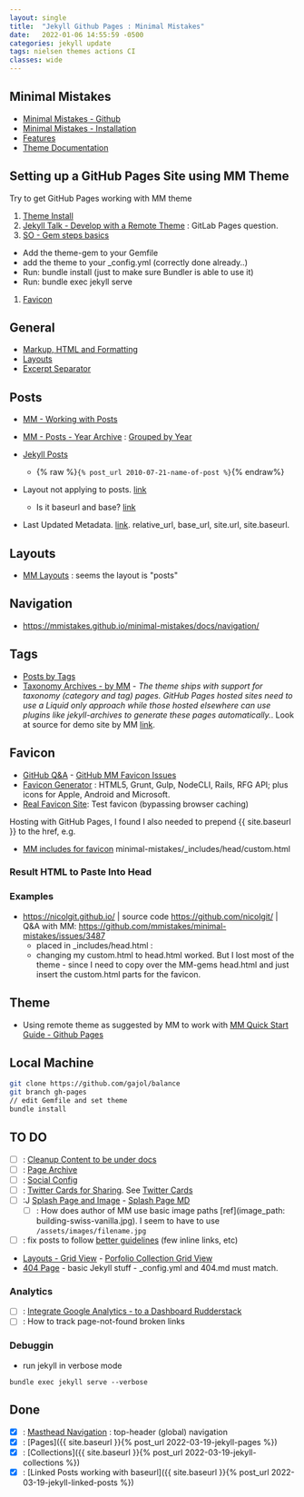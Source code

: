 ```yaml
---
layout: single
title:  "Jekyll Github Pages : Minimal Mistakes"
date:   2022-01-06 14:55:59 -0500
categories: jekyll update
tags: nielsen themes actions CI
classes: wide
---
```


## Minimal Mistakes
- [Minimal Mistakes - Github](https://mmistakes.github.io/minimal-mistakes/)
- [Minimal Mistakes - Installation](https://mmistakes.github.io/minimal-mistakes/docs/installation/)
- [Features](https://mmistakes.github.io/minimal-mistakes/about/)
- [Theme Documentation](https://mmistakes.github.io/minimal-mistakes/docs/quick-start-guide/)


## Setting up a GitHub Pages Site using MM Theme
Try to get GitHub Pages working with MM theme
1. [Theme Install](http://gabe-lade.com/theme-setup/)
1. [Jekyll Talk - Develop with a Remote Theme](https://talk.jekyllrb.com/t/how-to-develop-wth-remote-theme/6021) : GitLab Pages question.
1. [SO - Gem steps basics](https://stackoverflow.com/questions/46380722/jekyll-theme-could-not-be-found)
  -  Add the theme-gem to your Gemfile
  -  add the theme to your _config.yml (correctly done already..)
  -  Run: bundle install (just to make sure Bundler is able to use it)
  -  Run: bundle exec jekyll serve
1. [Favicon](https://github.com/mmistakes/minimal-mistakes/issues/585)

## General
- [Markup, HTML and Formatting](https://mmistakes.github.io/minimal-mistakes/markup/markup-html-tags-and-formatting/)
- [Layouts](https://mmistakes.github.io/minimal-mistakes/docs/layouts/)
- [Excerpt Separator](http://jekyllrb.com/docs/posts/#post-excerpts)

## Posts
- [MM - Working with Posts](https://mmistakes.github.io/minimal-mistakes/docs/posts/)
- [MM - Posts - Year Archive](https://mmistakes.github.io/minimal-mistakes/docs/layouts/#archive-layout) : [Grouped by Year](https://github.com/mmistakes/minimal-mistakes/blob/master/docs/_pages/year-archive.md)
- [Jekyll Posts](https://jekyllrb.com/docs/liquid/tags/#linking-to-posts)
   - {% raw  %}`{% post_url 2010-07-21-name-of-post %}`{% endraw%}

- Layout not applying to posts. [link](https://talk.jekyllrb.com/t/solved-layout-not-applying-to-individual-posts-only/2971)
  - Is it baseurl and base? [link](https://talk.jekyllrb.com/t/relative-url-and-baseurl/2051)

- Last Updated Metadata. [link](https://solomonvictorino.com/better-post-dates-jekyll/).  relative_url, base_url, site.url, site.baseurl.

## Layouts
- [MM Layouts](https://mmistakes.github.io/minimal-mistakes/docs/layouts/) : seems the layout is "posts"

## Navigation
- https://mmistakes.github.io/minimal-mistakes/docs/navigation/

## Tags
- [Posts by Tags](https://mmistakes.github.io/minimal-mistakes/tags/)
- [Taxonomy Archives - by MM](https://mmistakes.github.io/minimal-mistakes/docs/layouts/#taxonomy-archives) - *The theme ships with support for taxonomy (category and tag) pages. GitHub Pages hosted sites need to use a Liquid only approach while those hosted elsewhere can use plugins like jekyll-archives to generate these pages automatically.*.   Look at source for demo site by MM [link](https://github.com/mmistakes/minimal-mistakes/tree/master/docs/_pages).

## Favicon
- [GitHub Q&A](https://github.com/mmistakes/minimal-mistakes/issues/949) - [GitHub MM Favicon Issues](https://github.com/mmistakes/minimal-mistakes/issues?q=favicon+is%3Aclosed)
- [Favicon Generator](http://realfavicongenerator.net/) : HTML5, Grunt, Gulp, NodeCLI, Rails, RFG API; plus icons for Apple, Android and Microsoft.
- [Real Favicon Site](http://realfavicongenerator.net/): Test favicon (bypassing browser caching)

Hosting with GitHub Pages, I found I also needed to prepend {{ site.baseurl }} to the href, e.g.
<link rel="shortcut icon" href="{{ site.baseurl }}/assets/images/favicon.ico">

- [MM includes for favicon](https://github.com/mmistakes/minimal-mistakes/blob/gh-pages-3.1.6/_includes/head/custom.html)
minimal-mistakes/_includes/head/custom.html
<link rel="icon" type="image/png" href="{{ base_path }}/images/favicon-16x16.png?v=M44lzPylqQ" sizes="16x16">

### Result HTML to Paste Into Head
<link rel="apple-touch-icon" sizes="180x180" href="/apple-touch-icon.png">
<link rel="icon" type="image/png" sizes="32x32" href="/favicon-32x32.png">
<link rel="icon" type="image/png" sizes="16x16" href="/favicon-16x16.png">
<link rel="manifest" href="/site.webmanifest">
<link rel="mask-icon" href="/safari-pinned-tab.svg" color="#5bbad5">
<meta name="msapplication-TileColor" content="#da532c">
<meta name="theme-color" content="#ffffff">

### Examples
- https://nicolgit.github.io/ | source code https://github.com/nicolgit/ | Q&A with MM: https://github.com/mmistakes/minimal-mistakes/issues/3487
  - placed in _includes/head.html :  <link rel="shortcut icon" type="image/png" href="/favicon.png">
  - changing my custom.html to head.html worked.  But I lost most of the theme - since I need to copy over the MM-gems head.html and just insert the custom.html parts for the favicon.

## Theme
- Using remote theme as suggested by MM to work with [MM Quick Start Guide - Github Pages](https://mmistakes.github.io/minimal-mistakes/docs/quick-start-guide/#installing-the-theme)

## Local Machine

``` sh
git clone https://github.com/gajol/balance
git branch gh-pages
// edit Gemfile and set theme
bundle install
```

## TO DO
- [ ] : [Cleanup Content to be under docs](https://github.com/mmistakes/minimal-mistakes/tree/master/docs)
- [ ] : [Page Archive](https://github.com/mmistakes/minimal-mistakes/blob/master/docs/_pages/sitemap.md)
- [ ] : [Social Config]()
- [ ] : [Twitter Cards for Sharing](https://mmistakes.github.io/minimal-mistakes/docs/configuration/#twitter-cards-and-facebook-open-graph). See [Twitter Cards](https://developer.twitter.com/en/docs/twitter-for-websites/cards/overview/player-card)
- [ ] :J [Splash Page and Image](https://mmistakes.github.io/minimal-mistakes/splash-page/) - [Splash Page MD](https://github.com/mmistakes/minimal-mistakes/blob/gh-pages-3.1.6/_pages/splash-page.md)
  - [ ] : How does author of MM use basic image paths [ref](image_path: building-swiss-vanilla.jpg).  I seem to have to use `/assets/images/filename.jpg`
 - [ ] : fix posts to follow [better guidelines](https://blog.canada.ca/2021/07/20/effective-links) (few inline links, etc)

- [Layouts - Grid View](https://mmistakes.github.io/minimal-mistakes/docs/layouts/) - [Porfolio Collection Grid View](https://github.com/mmistakes/minimal-mistakes/blob/master/docs/_pages/portfolio-archive.md)
- [404 Page](https://github.com/mmistakes/minimal-mistakes/issues/2188) - basic Jekyll stuff - _config.yml and 404.md must match.

### Analytics
- [ ] : [Integrate Google Analytics - to a Dashboard Rudderstack](https://www.rudderstack.com/guides/how-to-event-stream-data-from-your-jekyll-site-to-google-analytics-using-rudderstack/)
- [ ] : How to track page-not-found broken links

### Debuggin
- run jekyll in verbose mode

`bundle exec jekyll serve --verbose`

## Done
- [x] : [Masthead Navigation](https://mmistakes.github.io/minimal-mistakes/docs/navigation/) : top-header (global) navigation
- [x] : [Pages]({{ site.baseurl }}{% post_url 2022-03-19-jekyll-pages %})
- [x] : [Collections]({{ site.baseurl }}{% post_url 2022-03-19-jekyll-collections %})
- [x] : [Linked Posts working with baseurl]({{ site.baseurl }}{% post_url 2022-03-19-jekyll-linked-posts %})
